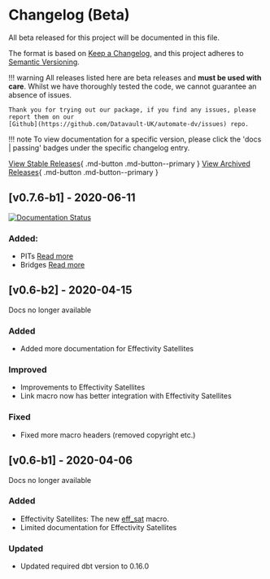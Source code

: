 # Changelog (Beta)
All beta released for this project will be documented in this file.

The format is based on [Keep a Changelog](https://keepachangelog.com/en/1.0.0/),
and this project adheres to [Semantic Versioning](https://semver.org/spec/v2.0.0.html).

!!! warning
    All releases listed here are beta releases and **must be used with care**. 
    Whilst we have thoroughly tested the code, we cannot guarantee an absence of issues. 
    
    Thank you for trying out our package, if you find any issues, please report them on our 
    [Github](https://github.com/Datavault-UK/automate-dv/issues) repo.

!!! note
    To view documentation for a specific version, please click the 'docs | passing' badges under the specific changelog entry. 

[View Stable Releases](index.md){ .md-button .md-button--primary }
[View Archived Releases](archived.md){ .md-button .md-button--primary }

## [v0.7.6-b1] - 2020-06-11
[![Documentation Status](https://readthedocs.org/projects/automate_dv/badge/?version=v0.7.6-b1)](https://automate-dv.readthedocs.io/en/v0.7.6-b1/?badge=v0.7.6-b1)

### Added:
- PITs [Read more](https://automate-dv.readthedocs.io/en/v0.7.6-b1/tutorial/tut_point_in_time/)
- Bridges [Read more](https://automate-dv.readthedocs.io/en/v0.7.6-b1/tutorial/tut_bridges/)

## [v0.6-b2] - 2020-04-15

Docs no longer available

### Added
- Added more documentation for Effectivity Satellites

### Improved
- Improvements to Effectivity Satellites
- Link macro now has better integration with Effectivity Satellites 

### Fixed
- Fixed more macro headers (removed copyright etc.)

## [v0.6-b1] - 2020-04-06

Docs no longer available

### Added

- Effectivity Satellites: The new [eff_sat](../macros/index.md#eff_sat) macro.
- Limited documentation for Effectivity Satellites

### Updated
- Updated required dbt version to 0.16.0